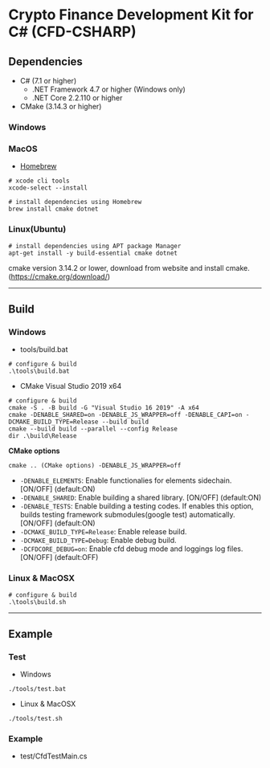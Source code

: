 # Crypto Finance Development Kit for C# (CFD-CSHARP)

<!-- TODO: Write Summary and Overview

## Overview

-->

## Dependencies

- C# (7.1 or higher)
  - .NET Framework 4.7 or higher (Windows only)
  - .NET Core 2.2.110 or higher
- CMake (3.14.3 or higher)

### Windows

### MacOS

- [Homebrew](https://brew.sh/)

```Shell
# xcode cli tools
xcode-select --install

# install dependencies using Homebrew
brew install cmake dotnet
```

### Linux(Ubuntu)

```Shell
# install dependencies using APT package Manager
apt-get install -y build-essential cmake dotnet
```

cmake version 3.14.2 or lower, download from website and install cmake.
(https://cmake.org/download/)

---

## Build

### Windows

- tools/build.bat
```Cmd
# configure & build
.\tools\build.bat
```

- CMake Visual Studio 2019 x64
```Cmd
# configure & build
cmake -S . -B build -G "Visual Studio 16 2019" -A x64
cmake -DENABLE_SHARED=on -DENABLE_JS_WRAPPER=off -DENABLE_CAPI=on -DCMAKE_BUILD_TYPE=Release --build build
cmake --build build --parallel --config Release
dir .\build\Release
```

**CMake options**

`cmake .. (CMake options) -DENABLE_JS_WRAPPER=off`

- `-DENABLE_ELEMENTS`: Enable functionalies for elements sidechain. [ON/OFF] (default:ON)
- `-DENABLE_SHARED`: Enable building a shared library. [ON/OFF] (default:ON)
- `-DENABLE_TESTS`: Enable building a testing codes. If enables this option, builds testing framework submodules(google test) automatically. [ON/OFF] (default:ON)
- `-DCMAKE_BUILD_TYPE=Release`: Enable release build.
- `-DCMAKE_BUILD_TYPE=Debug`: Enable debug build.
- `-DCFDCORE_DEBUG=on`: Enable cfd debug mode and loggings log files. [ON/OFF] (default:OFF)

### Linux & MacOSX

```Shell
# configure & build
.\tools\build.sh
```

---

## Example

### Test

- Windows
```Cmd
./tools/test.bat
```

- Linux & MacOSX
```Shell
./tools/test.sh
```

### Example

- test/CfdTestMain.cs